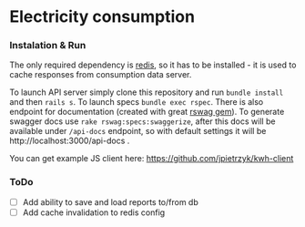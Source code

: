 # Electricity consumption

### Instalation & Run

The only required dependency is [redis](https://redis.io), so it has to be installed - it is used to cache responses from consumption data server.

To launch API server simply clone this repository and run `bundle install` and then `rails s`. To launch specs `bundle exec rspec`. 
There is also endpoint for documentation (created with great [rswag gem](https://github.com/domaindrivendev/rswag)). To generate swagger docs use `rake rswag:specs:swaggerize`, after this docs will be available under `/api-docs` endpoint, so with default settings it will be http://localhost:3000/api-docs . 

You can get example JS client here: https://github.com/jpietrzyk/kwh-client

### ToDo

- [ ] Add ability to save and load reports to/from db
- [ ] Add cache invalidation to redis config
